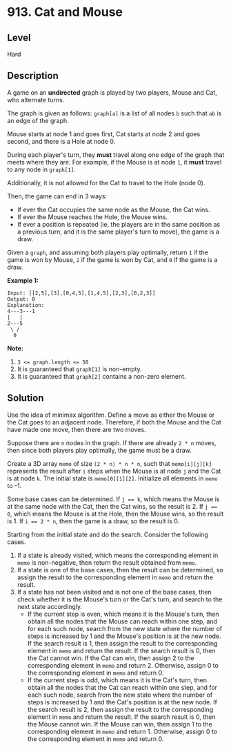 # 913. Cat and Mouse
## Level
Hard

## Description
A game on an **undirected** graph is played by two players, Mouse and Cat, who alternate turns.

The graph is given as follows: `graph[a]` is a list of all nodes `b` such that `ab` is an edge of the graph.

Mouse starts at node 1 and goes first, Cat starts at node 2 and goes second, and there is a Hole at node 0.

During each player's turn, they **must** travel along one edge of the graph that meets where they are. For example, if the Mouse is at node `1`, it **must** travel to any node in `graph[1]`.

Additionally, it is not allowed for the Cat to travel to the Hole (node 0).

Then, the game can end in 3 ways:

* If ever the Cat occupies the same node as the Mouse, the Cat wins.
* If ever the Mouse reaches the Hole, the Mouse wins.
* If ever a position is repeated (ie. the players are in the same position as a previous turn, and it is the same player's turn to move), the game is a draw.

Given a `graph`, and assuming both players play optimally, return `1` if the game is won by Mouse, `2` if the game is won by Cat, and `0` if the game is a draw.

**Example 1:**
```
Input: [[2,5],[3],[0,4,5],[1,4,5],[2,3],[0,2,3]]
Output: 0
Explanation:
4---3---1
|   |
2---5
 \ /
  0
```

**Note:**

1. `3 <= graph.length <= 50`
2. It is guaranteed that `graph[1]` is non-empty.
3. It is guaranteed that `graph[2]` contains a non-zero element.

## Solution
Use the idea of minimax algorithm. Define a move as either the Mouse or the Cat goes to an adjacent node. Therefore, if both the Mouse and the Cat have made one move, then there are two moves.

Suppose there are `n` nodes in the graph. If there are already `2 * n` moves, then since both players play optimally, the game must be a draw.

Create a 3D array `memo` of size `(2 * n) * n * n`, such that `memo[i][j][k]` represents the result after `i` steps when the Mouse is at node `j` and the Cat is at node `k`. The initial state is `memo[0][1][2]`. Initialize all elements in `memo` to -1.

Some base cases can be determined. If `j == k`, which means the Mouse is at the same node with the Cat, then the Cat wins, so the result is 2. If `j == 0`, which means the Mouse is at the Hole, then the Mouse wins, so the result is 1. If `i == 2 * n`, then the game is a draw, so the result is 0.

Starting from the initial state and do the search. Consider the following cases.
1. If a state is already visited, which means the corresponding element in `memo` is non-negative, then return the result obtained from `memo`.
2. If a state is one of the base cases, then the result can be determined, so assign the result to the corresponding element in `memo` and return the result.
3. If a state has not been visited and is not one of the base cases, then check whether it is the Mouse's turn or the Cat's turn, and search to the next state accordingly.
   * If the current step is even, which means it is the Mouse's turn, then obtain all the nodes that the Mouse can reach within one step, and for each such node, search from the new state where the number of steps is increased by 1 and the Mouse's position is at the new node. If the search result is 1, then assign the result to the corresponding element in `memo` and return the result. If the search result is 0, then the Cat cannot win. If the Cat can win, then assign 2 to the corresponding element in `memo` and return 2. Otherwise, assign 0 to the corresponding element in `memo` and return 0.
   * If the current step is odd, which means it is the Cat's turn, then obtain all the nodes that the Cat can reach within one step, and for each such node, search from the new state where the number of steps is increased by 1 and the Cat's position is at the new node. If the search result is 2, then assign the result to the corresponding element in `memo` and return the result. If the search result is 0, then the Mouse cannot win. If the Mouse can win, then assign 1 to the corresponding element in `memo` and return 1. Otherwise, assign 0 to the corresponding element in `memo` and return 0.
